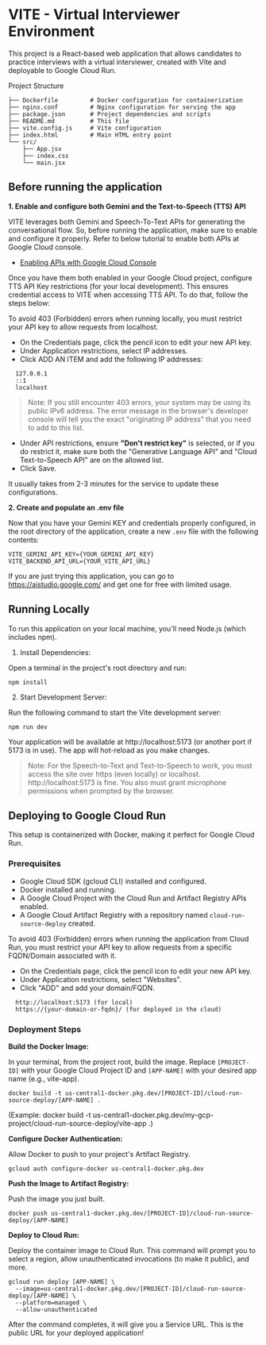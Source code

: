 # VITE - Virtual Interviewer Environment

This project is a React-based web application that allows candidates to practice interviews with a virtual interviewer, created with Vite and deployable to Google Cloud Run.

Project Structure

```/
├── Dockerfile         # Docker configuration for containerization
├── nginx.conf         # Nginx configuration for serving the app
├── package.json       # Project dependencies and scripts
├── README.md          # This file
├── vite.config.js     # Vite configuration
├── index.html         # Main HTML entry point
└── src/
    ├── App.jsx
    ├── index.css
    └── main.jsx
```

## Before running the application

**1. Enable and configure both Gemini and the Text-to-Speech (TTS) API**

VITE leverages both Gemini and Speech-To-Text APIs for generating the conversational flow. So, before running the application, make sure to enable and configure it properly. Refer to below tutorial to enable both APIs at Google Cloud console.

* <a href="https://cloud.google.com/endpoints/docs/openapi/enable-api" target="_blank">Enabling APIs with Google Cloud Console</a>

Once you have them both enabled in your Google Cloud project, configure TTS API Key restrictions (for your local development). This ensures credential access to VITE when accessing TTS API. To do that, follow the steps below:

To avoid 403 (Forbidden) errors when running locally, you must restrict your API key to allow requests from localhost.

* On the Credentials page, click the pencil icon to edit your new API key.
* Under Application restrictions, select IP addresses.
* Click ADD AN ITEM and add the following IP addresses:
```
  127.0.0.1
  ::1
  localhost
  ```

> Note: If you still encounter 403 errors, your system may be using its public IPv6 address. The error message in the browser's developer console will tell you the exact "originating IP address" that you need to add to this list.

* Under API restrictions, ensure **"Don't restrict key"** is selected, or if you do restrict it, make sure both the "Generative Language API" and "Cloud Text-to-Speech API" are on the allowed list.
* Click Save.

It usually takes from 2-3 minutes for the service to update these configurations.

**2. Create and populate an .env file**

Now that you have your Gemini KEY and credentials properly configured, in the root directory of the application, create a new ```.env``` file with the following contents:

```
VITE_GEMINI_API_KEY={YOUR_GEMINI_API_KEY}
VITE_BACKEND_API_URL={YOUR_VITE_API_URL}
```

If you are just trying this application, you can go to <a href="https://aistudio.google.com/" target="_blank">https://aistudio.google.com/</a> and get one for free with limited usage.

## Running Locally

To run this application on your local machine, you'll need Node.js (which includes npm).

1. Install Dependencies:

Open a terminal in the project's root directory and run:

```
npm install
```

2. Start Development Server:

Run the following command to start the Vite development server:

```
npm run dev
```

Your application will be available at http://localhost:5173 (or another port if 5173 is in use). The app will hot-reload as you make changes.

> Note: For the Speech-to-Text and Text-to-Speech to work, you must access the site over https (even locally) or localhost. http://localhost:5173 is fine. You also must grant microphone permissions when prompted by the browser.

## Deploying to Google Cloud Run

This setup is containerized with Docker, making it perfect for Google Cloud Run.

### Prerequisites

* Google Cloud SDK (gcloud CLI) installed and configured.
* Docker installed and running.
* A Google Cloud Project with the Cloud Run and Artifact Registry APIs enabled.
* A Google Cloud Artifact Registry with a repository named ```cloud-run-source-deploy``` created.

To avoid 403 (Forbidden) errors when running the application from Cloud Run, you must restrict your API key to allow requests from a specific FQDN/Domain associated with it.

* On the Credentials page, click the pencil icon to edit your new API key.
* Under Application restrictions, select "Websites".
* Click "ADD" and add your domain/FQDN.

```
  http://localhost:5173 (for local)
  https://{your-domain-or-fqdn}/ (for deployed in the cloud) 
  ```

### Deployment Steps

**Build the Docker Image:**

In your terminal, from the project root, build the image. Replace ```[PROJECT-ID]``` with your Google Cloud Project ID and ```[APP-NAME]``` with your desired app name (e.g., vite-app).

```
docker build -t us-central1-docker.pkg.dev/[PROJECT-ID]/cloud-run-source-deploy/[APP-NAME] .
```

(Example: docker build -t us-central1-docker.pkg.dev/my-gcp-project/cloud-run-source-deploy/vite-app .)

**Configure Docker Authentication:**

Allow Docker to push to your project's Artifact Registry.

```
gcloud auth configure-docker us-central1-docker.pkg.dev
```

**Push the Image to Artifact Registry:**

Push the image you just built.

```
docker push us-central1-docker.pkg.dev/[PROJECT-ID]/cloud-run-source-deploy/[APP-NAME]
```

**Deploy to Cloud Run:**

Deploy the container image to Cloud Run. This command will prompt you to select a region, allow unauthenticated invocations (to make it public), and more.

```
gcloud run deploy [APP-NAME] \
  --image=us-central1-docker.pkg.dev/[PROJECT-ID]/cloud-run-source-deploy/[APP-NAME] \
  --platform=managed \
  --allow-unauthenticated
```

After the command completes, it will give you a Service URL. This is the public URL for your deployed application!